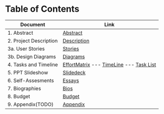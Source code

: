 # Table of Contents

| Document | Link |
| -------- | ---- |
| 1. Abstract | [Abstract](1-project-abstract.md)   |
|2. Project Description | [Description](2-project-description.md)|
|3a. User Stories | [Stories](3-user-stories-and-design-diagrams.md)|
|3b. Design Diagrams | [Diagrams](3-user-stories-and-design-diagrams.md)|
|4. Tasks and Timeline | [EffortMatrix](4-project-tasks-and-timeline.md#effort-matrix) --- [TimeLine](timeline.pdf) --- [Task List](4-project-tasks-and-timeline.md)|
|5. PPT Slideshow | [Slidedeck](Fall_Presentation.pdf)||
|6. Self-Assesments | [Essays](6-individual-assesments.md)|
|7. Biographies | [Bios](7-professional-biographies.md)|
|8. Budget | [Budget](8-budget.md)|
|9. Appendix(TODO)| [Appendix](9-appendix.md)|
